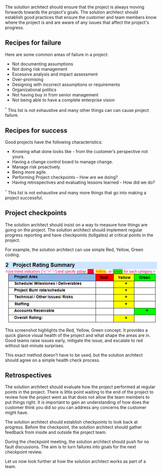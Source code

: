 The solution architect should ensure that the project is always moving forwards towards the project's goals. The solution architect should establish good practices that ensure the customer and team members know where the project is and are aware of any issues that affect the project's progress.

## Recipes for failure

Here are some common areas of failure in a project:

- Not documenting assumptions
- Not doing risk management
- Excessive analysis and impact assessment
- Over-promising
- Designing with incorrect assumptions or requirements
- Organizational politics
- Not having buy in from senior management
- Not being able to have a complete enterprise vision

<sup>^</sup> This list is not exhaustive and many other things can can cause project failure.

## Recipes for success

Good projects have the following characteristics:

- Knowing what done looks like - from the customer’s perspective not yours.
- Having a change control board to manage change.
- Manage risk proactively.
- Being more agile.
- Performing Project checkpoints – How are we doing?
- Having retrospectives and evaluating lessons learned - How did we do?

<sup>^</sup> This list is not exhaustive and many more things that go into making a project successful.

## Project checkpoints

The solution architect should insist on a way to measure how things are going on the project. The solution architect should implement regular progress reporting and have checkpoints (tollgates) at critical points in the project.

For example, the solution architect can use simple Red, Yellow, Green coding.

![Screenshot of project health.](../media/4-project-health.png)

This screenshot highlights the Red, Yellow, Green concept.  It provides a quick glance visual health of the project and what shape the areas are in. Good teams raise issues early, mitigate the issue, and escalate to red without last-minute surprises.

This exact method doesn’t have to be used, but the solution architect should agree on a simple health check process.

## Retrospectives

The solution architect should evaluate how the project performed at regular points in the project. There is little point waiting to the end of the project to review how the project went as that does not allow the team members to put things right. It is important to gain an understanding of how does the customer think you did so you can address any concerns the customer might have.

The solution architect should establish checkpoints to look back at progress. Before the checkpoint, the solution architect should gather feedback from inside and outside the project team.

During the checkpoint meeting, the solution architect should push for no fault discussions. The aim is to turn failures into goals for the next checkpoint review.

Let us now look further at how the solution architect works as part of a team.
